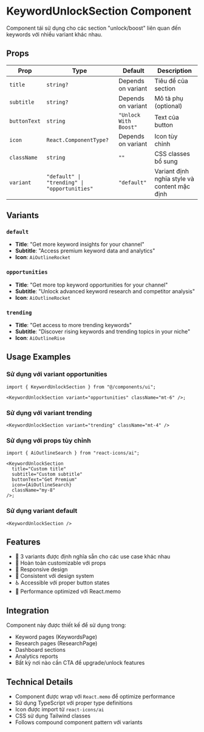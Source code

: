 # KeywordUnlockSection Component

Component tái sử dụng cho các section "unlock/boost" liên quan đến keywords với nhiều variant khác nhau.

## Props

| Prop         | Type                                         | Default               | Description                                  |
| ------------ | -------------------------------------------- | --------------------- | -------------------------------------------- |
| `title`      | `string?`                                    | Depends on variant    | Tiêu đề của section                          |
| `subtitle`   | `string?`                                    | Depends on variant    | Mô tả phụ (optional)                         |
| `buttonText` | `string`                                     | `"Unlock With Boost"` | Text của button                              |
| `icon`       | `React.ComponentType?`                       | Depends on variant    | Icon tùy chỉnh                               |
| `className`  | `string`                                     | `""`                  | CSS classes bổ sung                          |
| `variant`    | `"default" \| "trending" \| "opportunities"` | `"default"`           | Variant định nghĩa style và content mặc định |

## Variants

### `default`

- **Title**: "Get more keyword insights for your channel"
- **Subtitle**: "Access premium keyword data and analytics"
- **Icon**: `AiOutlineRocket`

### `opportunities`

- **Title**: "Get more top keyword opportunities for your channel"
- **Subtitle**: "Unlock advanced keyword research and competitor analysis"
- **Icon**: `AiOutlineRocket`

### `trending`

- **Title**: "Get access to more trending keywords"
- **Subtitle**: "Discover rising keywords and trending topics in your niche"
- **Icon**: `AiOutlineRise`

## Usage Examples

### Sử dụng với variant opportunities

```tsx
import { KeywordUnlockSection } from "@/components/ui";

<KeywordUnlockSection variant="opportunities" className="mt-6" />;
```

### Sử dụng với variant trending

```tsx
<KeywordUnlockSection variant="trending" className="mt-4" />
```

### Sử dụng với props tùy chỉnh

```tsx
import { AiOutlineSearch } from "react-icons/ai";

<KeywordUnlockSection
  title="Custom title"
  subtitle="Custom subtitle"
  buttonText="Get Premium"
  icon={AiOutlineSearch}
  className="my-8"
/>;
```

### Sử dụng variant default

```tsx
<KeywordUnlockSection />
```

## Features

- 🎨 3 variants được định nghĩa sẵn cho các use case khác nhau
- 🔧 Hoàn toàn customizable với props
- 📱 Responsive design
- 🎯 Consistent với design system
- ♿ Accessible với proper button states
- 🚀 Performance optimized với React.memo

## Integration

Component này được thiết kế để sử dụng trong:

- Keyword pages (KeywordsPage)
- Research pages (ResearchPage)
- Dashboard sections
- Analytics reports
- Bất kỳ nơi nào cần CTA để upgrade/unlock features

## Technical Details

- Component được wrap với `React.memo` để optimize performance
- Sử dụng TypeScript với proper type definitions
- Icon được import từ `react-icons/ai`
- CSS sử dụng Tailwind classes
- Follows compound component pattern với variants

